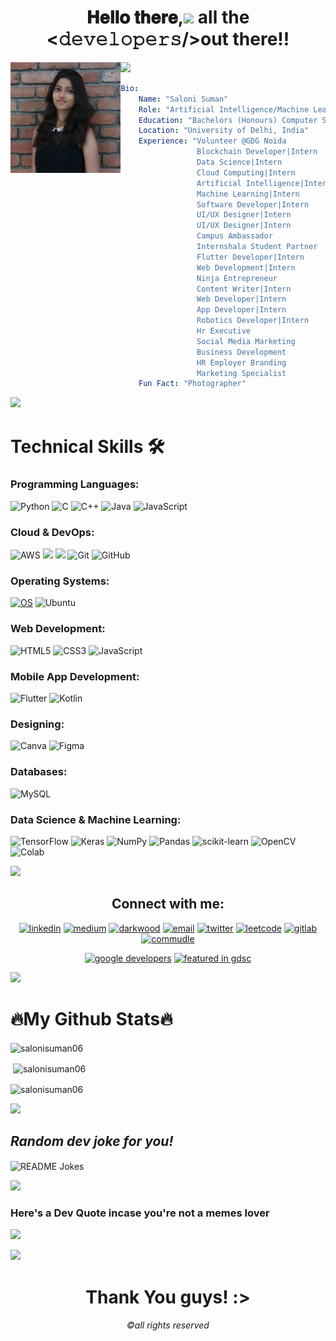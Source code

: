 <h1  align="center">  𝐇𝐞𝐥𝐥𝐨 𝐭𝐡𝐞𝐫𝐞,<img src="https://raw.githubusercontent.com/MartinHeinz/MartinHeinz/master/wave.gif" width="30px"> all the <𝚍𝚎𝚟𝚎𝚕𝚘𝚙𝚎𝚛𝚜/>out there!!</h1>
<a href="https://www.youtube.com/watch?v=dQw4w9WgXcQ"><img src="https://user-images.githubusercontent.com/73097560/115834477-dbab4500-a447-11eb-908a-139a6edaec5c.gif"></a>
<img width="35%" align="left" src="saloni1.jpeg" >

```yaml
Bio:
    Name: "Saloni Suman"
    Role: "Artificial Intelligence/Machine Learning @Google Developers Student Club-SNPIT"
    Education: "Bachelors (Honours) Computer Science."
    Location: "University of Delhi, India"
    Experience: "Volunteer @GDG Noida
                 Blockchain Developer|Intern    @Fastfindfirm
                 Data Science|Intern            @Fastfindfirm
                 Cloud Computing|Intern         @Fastfindfirm
                 Artificial Intelligence|Intern @Fastfindfirm
                 Machine Learning|Intern        @Fastfindfirm
                 Software Developer|Intern      @Fastfindfirm
                 UI/UX Designer|Intern          @All About Programming
                 UI/UX Designer|Intern          @Codedu Community
                 Campus Ambassador              @International MUN
                 Internshala Student Partner    @Internshala
                 Flutter Developer|Intern       @XcitEducation Worldwide
                 Web Development|Intern         @Intern'spedia
                 Ninja Entrepreneur             @Coding Ninjas
                 Content Writer|Intern          @Icy Tales
                 Web Developer|Intern           @Lets Grow More
                 App Developer|Intern           @Lets Grow More
                 Robotics Developer|Intern      @Kodacy
                 Hr Executive                   @LUDIFU (Let Us Do It For U)
                 Social Media Marketing         @LUDIFU (Let Us Do It For U)
                 Business Development           @LUDIFU (Let Us Do It For U)
                 HR Employer Branding           @LUDIFU (Let Us Do It For U)
                 Marketing Specialist           @LUDIFU (Let Us Do It For U)"
    Fun Fact: "Photographer"
```
<img src="https://user-images.githubusercontent.com/73097560/115834477-dbab4500-a447-11eb-908a-139a6edaec5c.gif"></a>
<h1> Technical Skills 🛠 </h1>

<h3 align="left">Programming Languages:</h3>

![Python](https://img.shields.io/badge/Python-FFD43B?style=for-the-badge&logo=python&logoColor=blue)
![C](https://img.shields.io/badge/c-%2300599C.svg?style=for-the-badge&logo=c&logoColor=white)
![C++](https://img.shields.io/badge/c++-%2300599C.svg?style=for-the-badge&logo=c%2B%2B&logoColor=white)
![Java](https://img.shields.io/badge/java-%23ED8B00.svg?style=for-the-badge&logo=java&logoColor=white)
![JavaScript](https://img.shields.io/badge/javascript-%23323330.svg?style=for-the-badge&logo=javascript&logoColor=%23F7DF1E)

<h3 align="left">Cloud & DevOps:</h3>

![AWS](https://img.shields.io/badge/AWS-%23FF9900.svg?style=for-the-badge&logo=amazon-aws&logoColor=white)
<img src="https://img.shields.io/badge/Google_Cloud-4285F4?style=for-the-badge&logo=google-cloud&logoColor=white" />
<img src="https://img.shields.io/badge/microsoft%20azure-2300C4CC?style=for-the-badge&logo=microsoft-azure&logoColor=white" />
![Git](https://img.shields.io/badge/git-%23F05033.svg?style=for-the-badge&logo=git&logoColor=white)
![GitHub](https://img.shields.io/badge/github-%23121011.svg?style=for-the-badge&logo=github&logoColor=white)

<h3 align="left">Operating Systems:</h3>

[![OS](https://img.shields.io/badge/OS-Linux-informational?style=flat-square&logo=linux&logoColor=white)](https://en.wikipedia.org/wiki/Linux)
![Ubuntu](https://img.shields.io/badge/Ubuntu-E95420?style=for-the-badge&logo=ubuntu&logoColor=white)

<h3 align="left">Web Development:</h3>

![HTML5](https://img.shields.io/badge/html5-%23E34F26.svg?style=for-the-badge&logo=html5&logoColor=white)
![CSS3](https://img.shields.io/badge/css3-%231572B6.svg?style=for-the-badge&logo=css3&logoColor=white)
![JavaScript](https://img.shields.io/badge/javascript-%23323330.svg?style=for-the-badge&logo=javascript&logoColor=%23F7DF1E)

<h3 align="left">Mobile App Development:</h3>

![Flutter](https://img.shields.io/badge/Flutter-%2302569B.svg?style=for-the-badge&logo=Flutter&logoColor=white)
![Kotlin](https://img.shields.io/badge/Kotlin-%712231.svg?style=for-the-badge&logo=Kotlin&logoColor=orange)

<h3 align="left">Designing:</h3>

![Canva](https://img.shields.io/badge/Canva-%2300C4CC.svg?style=for-the-badge&logo=Canva&logoColor=white)
![Figma](https://img.shields.io/badge/Figma-%2330DA.svg?style=for-the-badge&logo=Figma&logoColor=white)


<h3 align="left">Databases:</h3>

![MySQL](https://img.shields.io/badge/MySQL-E20028?style=for-the-badge&logo=MySQL&logoColor=black)


<h3 align="left">Data Science & Machine Learning:</h3>

![TensorFlow](https://img.shields.io/badge/TensorFlow-%23FF6F00.svg?style=for-the-badge&logo=TensorFlow&logoColor=white)
![Keras](https://img.shields.io/badge/Keras-%23D00000.svg?style=for-the-badge&logo=Keras&logoColor=white)
![NumPy](https://img.shields.io/badge/numpy-%23013243.svg?style=for-the-badge&logo=numpy&logoColor=white)
![Pandas](https://img.shields.io/badge/pandas-%23150458.svg?style=for-the-badge&logo=pandas&logoColor=white)
![scikit-learn](https://img.shields.io/badge/scikit--learn-%23F7931E.svg?style=for-the-badge&logo=scikit-learn&logoColor=white)
![OpenCV](https://img.shields.io/badge/opencv-%23white.svg?style=for-the-badge&logo=opencv&logoColor=white)
![Colab](https://img.shields.io/badge/googlecolab-%2300C4CC.svg?style=for-the-badge&logo=googlecolab&logoColor=white)

<img src="https://user-images.githubusercontent.com/73097560/115834477-dbab4500-a447-11eb-908a-139a6edaec5c.gif"></a>

<h2 align="center"> Connect with me: </h2>

<p align="center">
  <a href="https://www.linkedin.com/in/saloni-suman-35582a237"><img src="https://img.icons8.com/color/96/000000/linkedin.png" alt="linkedin"/></a>
  <a href="https://medium.com/@salonisuman06"><img src="https://img.icons8.com/color/96/000000/medium-logo.png" alt="medium"/></a>
  <a href="https://github.com/salonisuman06"><img src="https://img.icons8.com/fluent/96/000000/github.png" alt="darkwood"/></a>
  <a href="mailto:salonisuman06@gmail.com"><img src="https://img.icons8.com/color/96/000000/gmail.png" alt="email"/></a>
  <a href="https://twitter.com/__saloniii"><img src="https://img.icons8.com/color/96/000000/twitter.png" alt="twitter"/></a>
  <a href="https://leetcode.com/salonisuman06/"><img src="https://leetcode.com/static/images/LeetCode_logo_rvs.png" width="12%" alt="leetcode"/></a>
  <a href="https://gitlab.com/salonisuman06"><img src="https://img.icons8.com/color/96/000000/gitlab.png" alt="gitlab"/></a>
    <a href="https://www.commudle.com/users/salonisuman06"><img src="https://json.commudle.com/rails/active_storage/blobs/eyJfcmFpbHMiOnsibWVzc2FnZSI6IkJBaHBBZ3UzIiwiZXhwIjpudWxsLCJwdXIiOiJibG9iX2lkIn19--c793a76a579714d72bf7e51b0fe9d4d13640a460/commudle-logo-full.png"width="25%" alt="commudle"/></a></p>
<p align="center">
  <a href="https://developers.google.com/profile/u/salonisuman06"><img src="https://www.gstatic.com/devrel-devsite/prod/ve286fa3f99aa90bc7ef7460968844e5bb93251ce750a58802f281151c87037d6/developers/images/lockup.svg" width="29%" alt="google developers"/></a>
  <a href="https://gitlab.com/salonisuman06"><img src="https://res.cloudinary.com/startup-grind/image/upload/dpr_2.0,fl_sanitize/v1/gcs/platform-data-dsc/contentbuilder/logo_dark_horizontal_097s7oa.svg" width="50%" alt="featured in gdsc"/></a>
</p>
  <!---   <a href="https://hub.docker.com/u/matyo91"><img src="https://img.icons8.com/color/96/000000/docker.png" alt="docker"/></a> --->


<a href="https://www.youtube.com/watch?v=dQw4w9WgXcQ"><img src="https://user-images.githubusercontent.com/73097560/115834477-dbab4500-a447-11eb-908a-139a6edaec5c.gif"></a>

<h1><b>🔥My Github Stats🔥 </b></h1>
<p><img align="center" src="https://github-readme-stats.vercel.app/api/top-langs?username=salonisuman06&show_icons=true&locale=en&layout=compact" alt="salonisuman06" /></p>

<p>&nbsp;<img align="center" src="https://github-readme-stats.vercel.app/api?username=salonisuman06&show_icons=true&locale=en" alt="salonisuman06" /></p>

<p><img align="center" src="https://github-readme-streak-stats.herokuapp.com/?user=salonisuman06&" alt="salonisuman06" /></p>

<img src="https://user-images.githubusercontent.com/73097560/115834477-dbab4500-a447-11eb-908a-139a6edaec5c.gif">
<h2><i>Random dev joke for you! </i></h2>

<img align="center" src="https://readme-jokes.vercel.app/api?bgColor=%23073b4c&textColor=%2306d6a0&aColor=%2306d6a0&borderColor=%2306d6a0" alt="README Jokes"></a> <!-- <a href="https://readme-jokes.vercel.app"> -->

<img src="https://user-images.githubusercontent.com/73097560/115834477-dbab4500-a447-11eb-908a-139a6edaec5c.gif"></a>

### Here's a Dev Quote incase you're not a memes lover
![](https://quotes-github-readme.vercel.app/api?type=horizontal&theme=radical)

<img src="https://user-images.githubusercontent.com/73097560/115834477-dbab4500-a447-11eb-908a-139a6edaec5c.gif">
<h1 align="Center"> Thank You guys! :></h1>
<h6 align="Center"> ©all rights reserved</h6>
